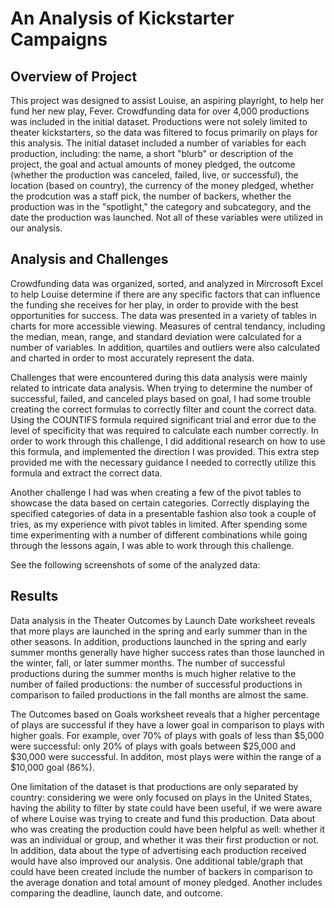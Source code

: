 # An Analysis of Kickstarter Campaigns
## Overview of Project
This project was designed to assist Louise, an aspiring playright, to help her fund her new play, Fever. Crowdfunding data for over 4,000 productions was included in the initial dataset. Productions were not solely limited to theater kickstarters, so the data was filtered to focus primarily on plays for this analysis. The initial dataset included a number of variables for each production, including: the name, a short "blurb" or description of the project, the goal and actual amounts of money pledged, the outcome (whether the production was canceled, failed, live, or successful), the location (based on country), the currency of the money pledged, whether the prodcution was a staff pick, the number of backers, whether the production was in the "spotlight," the category and subcategory, and the date the production was launched. Not all of these variables were utilized in our analysis.

## Analysis and Challenges
Crowdfunding data was organized, sorted, and analyzed in Mircrosoft Excel to help Louise determine if there are any specific factors that can influence the funding she receives for her play, in order to provide with the best opportunities for success. The data was presented in a variety of tables in charts for more accessible viewing. Measures of central tendancy, including the median, mean, range, and standard deviation were calculated for a number of variables. In addition, quartiles and outliers were also calculated and charted in order to most accurately represent the data.

Challenges that were encountered during this data analysis were mainly related to intricate data analysis. When trying to determine the number of successful, failed, and canceled plays based on goal, I had some trouble creating the correct formulas to correctly filter and count the correct data. Using the COUNTIFS formula required significant trial and error due to the level of specificity that was required to calculate each number correctly. In order to work through this challenge, I did additional research on how to use this formula, and implemented the direction I was provided. This extra step provided me with the necessary guidance I needed to correctly utilize this formula and extract the correct data.

Another challenge I had was when creating a few of the pivot tables to showcase the data based on certain categories. Correctly displaying the specified categories of data in a presentable fashion also took a couple of tries, as my experience with pivot tables in limited. After spending some time experimenting with a number of different combinations while going through the lessons again, I was able to work through this challenge.

See the following screenshots of some of the analyzed data:

## Results
Data analysis in the Theater Outcomes by Launch Date worksheet reveals that more plays are launched in the spring and early summer than in the other seasons. In addition, productions launched in the spring and early summer months generally have higher success rates than those launched in the winter, fall, or later summer months. The number of successful productions during the summer months is much higher relative to the number of failed productions: the number of successful productions in comparison to failed productions in the fall months are almost the same.

The Outcomes based on Goals worksheet reveals that a higher percentage of plays are successful if they have a lower goal in comparison to plays with higher goals. For example, over 70% of plays with goals of less than $5,000 were successful: only 20% of plays with goals between $25,000 and $30,000 were successful. In additon, most plays were within the range of a $10,000 goal (86%).

One limitation of the dataset is that productions are only separated by country: considering we were only focused on plays in the United States, having the ability to filter by state could have been useful, if we were aware of where Louise was trying to create and fund this production. Data about who was creating the production could have been helpful as well: whether it was an individual or group, and whether it was their first production or not. In addition, data about the type of advertising each production received would have also improved our analysis. One additional table/graph that could have been created include the number of backers in comparison to the average donation and total amount of money pledged. Another includes comparing the deadline, launch date, and outcome.
